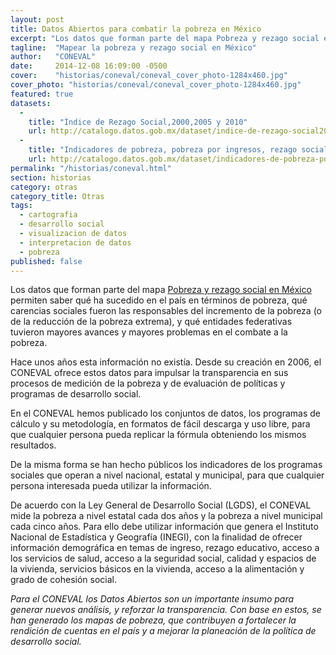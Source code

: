 ```yaml
---
layout: post
title: Datos Abiertos para combatir la pobreza en México
excerpt: "Los datos que forman parte del mapa Pobreza y rezago social en México permiten saber qué ha sucedido en el país en términos de pobreza. el CONEVAL ofrece estos datos para impulsar la transparencia en sus procesos de medición de la pobreza y de evaluación de políticas y programas de desarrollo social."
tagline:  "Mapear la pobreza y rezago social en México"
author:   "CONEVAL"
date:     2014-12-08 16:09:00 -0500
cover:    "historias/coneval/coneval_cover_photo-1284x460.jpg"
cover_photo: "historias/coneval/coneval_cover_photo-1284x460.jpg"
featured: true
datasets:
  -
    title: "Índice de Rezago Social,2000,2005 y 2010"
    url: http://catalogo.datos.gob.mx/dataset/indice-de-rezago-social20002005-y-2010-nacionalestatalmunicipal-y-localidad
  -
    title: "Indicadores de pobreza, pobreza por ingresos, rezago social y gini 2010"
    url: http://catalogo.datos.gob.mx/dataset/indicadores-de-pobreza-pobreza-por-ingresos-rezago-social-y-gini-2010-municipal
permalink: "/historias/coneval.html"
section: historias
category: otras
category_title: Otras
tags: 
  - cartografia
  - desarrollo social
  - visualizacion de datos 
  - interpretacion de datos 
  - pobreza
published: false
---
```


Los datos que forman parte del mapa [Pobreza y rezago social en México](http://datos.gob.mx/herramientas/coneval.html) permiten saber qué ha sucedido en el país en términos de pobreza, qué carencias sociales fueron las responsables del incremento de la pobreza (o de la reducción de la pobreza extrema), y qué entidades federativas tuvieron mayores avances y mayores problemas en el combate a la pobreza.

Hace unos años esta información no existía. Desde su creación en 2006, el CONEVAL ofrece estos datos para impulsar la transparencia en sus procesos de medición de la pobreza y de evaluación de políticas y programas de desarrollo social. 

En el CONEVAL hemos publicado los conjuntos de datos, los programas de cálculo y su metodología, en formatos de fácil descarga y uso libre, para que cualquier persona pueda replicar la fórmula obteniendo los mismos resultados. 

De la misma forma se han hecho públicos los indicadores de los programas sociales que operan a nivel nacional, estatal y municipal, para que cualquier persona interesada pueda utilizar la información.

De acuerdo con la Ley General de Desarrollo Social (LGDS), el CONEVAL mide la pobreza a nivel estatal cada dos años y la pobreza a nivel municipal cada cinco años. Para ello debe utilizar información que genera el Instituto Nacional de Estadística y Geografía (INEGI), con la finalidad de ofrecer información demográfica en temas de ingreso, rezago educativo, acceso a los servicios de salud, acceso a la seguridad social, calidad y espacios de la vivienda, servicios básicos en la vivienda, acceso a la alimentación y grado de cohesión social.

*Para el CONEVAL los Datos Abiertos son un importante insumo para generar nuevos análisis, y reforzar la transparencia. Con base en estos, se han generado los mapas de pobreza, que contribuyen a fortalecer la rendición de cuentas en el país y a mejorar la planeación de la política de desarrollo social.*



